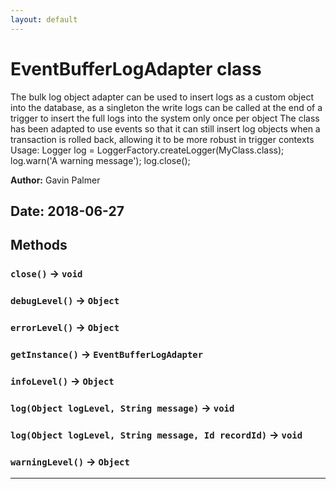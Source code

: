```yaml
---
layout: default
---
```

# EventBufferLogAdapter class

The bulk log object adapter can be used to insert logs as a custom object into the database, as a singleton the write logs can be called at the end of a trigger to insert the full logs into the system only once per object The class has been adapted to use events so that it can still insert log objects when a transaction is rolled back, allowing it to be more robust in trigger contexts Usage: Logger log = LoggerFactory.createLogger(MyClass.class); log.warn('A warning message'); log.close();


**Author:** Gavin Palmer

**Date:** 2018-06-27
---
## Methods
### `close()` → `void`
### `debugLevel()` → `Object`
### `errorLevel()` → `Object`
### `getInstance()` → `EventBufferLogAdapter`
### `infoLevel()` → `Object`
### `log(Object logLevel, String message)` → `void`
### `log(Object logLevel, String message, Id recordId)` → `void`
### `warningLevel()` → `Object`
---
